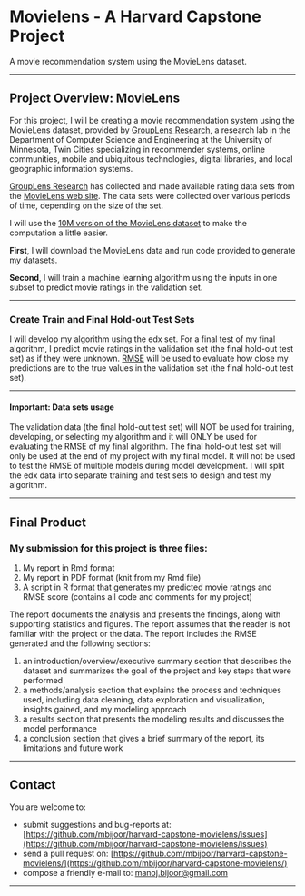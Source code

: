# Movielens - A Harvard Capstone Project  
A movie recommendation system using the MovieLens dataset.  

---  

## Project Overview: MovieLens  
For this project, I will be creating a movie recommendation system using the MovieLens dataset, provided by [GroupLens Research](https://grouplens.org/), a research lab in the Department of Computer Science and Engineering at the University of Minnesota, Twin Cities specializing in recommender systems, online communities, mobile and ubiquitous technologies, digital libraries, and local geographic information systems.

[GroupLens Research](https://grouplens.org/datasets/movielens/) has collected and made available rating data sets from the [MovieLens web site](https://movielens.org). The data sets were collected over various periods of time, depending on the size of the set.

I will use the [10M version of the MovieLens dataset](https://grouplens.org/datasets/movielens/10m/) to make the computation a little easier.

**First**, I will download the MovieLens data and run code provided to generate my datasets.

**Second**, I will train a machine learning algorithm using the inputs in one subset to predict movie ratings in the validation set.  
  

---  

### Create Train and Final Hold-out Test Sets  
I will develop my algorithm using the edx set. For a final test of my final algorithm, I predict movie ratings in the validation set (the final hold-out test set) as if they were unknown. [RMSE](https://en.wikipedia.org/wiki/Root-mean-square_deviation) will be used to evaluate how close my predictions are to the true values in the validation set (the final hold-out test set).  
  

---  

#### Important: Data sets usage  
The validation data (the final hold-out test set) will NOT be used for training, developing, or selecting my algorithm and it will ONLY be used for evaluating the RMSE of my final algorithm. The final hold-out test set will only be used at the end of my project with my final model. It will not be used to test the RMSE of multiple models during model development. I will split the edx data into separate training and test sets to design and test my algorithm.   
  

---  

## Final Product  

### My submission for this project is three files:  
1. My report in Rmd format
2. My report in PDF format (knit from my Rmd file)
3. A script in R format that generates my predicted movie ratings and RMSE score (contains all code and comments for my project)  
  
  
The report documents the analysis and presents the findings, along with supporting statistics and figures. The report assumes that the reader is not familiar with the project or the data. The report includes the RMSE generated and the following sections:  
1. an introduction/overview/executive summary section that describes the dataset and summarizes the goal of the project and key steps that were performed  
2. a methods/analysis section that explains the process and techniques used, including data cleaning, data exploration and visualization, insights gained, and my modeling approach  
3. a results section that presents the modeling results and discusses the model performance  
4. a conclusion section that gives a brief summary of the report, its limitations and future work  


---  

## Contact
You are welcome to:

* submit suggestions and bug-reports at: [https://github.com/mbijoor/harvard-capstone-movielens/issues](https://github.com/mbijoor/harvard-capstone-movielens/issues)
* send a pull request on: [https://github.com/mbijoor/harvard-capstone-movielens/](https://github.com/mbijoor/harvard-capstone-movielens/)
* compose a friendly e-mail to: <manoj.bijoor@gmail.com>  

---  
  


    